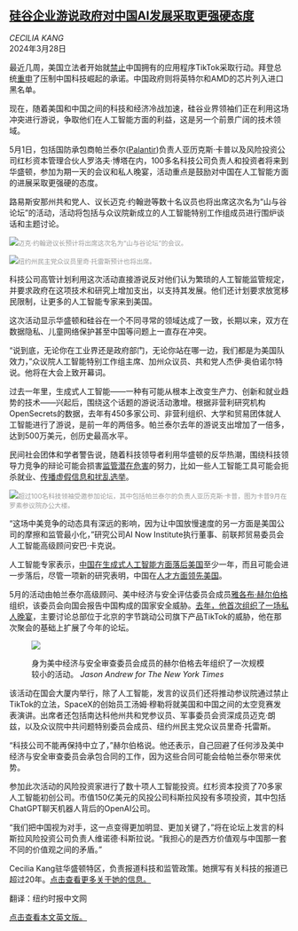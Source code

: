 <!--1711598822000-->
[硅谷企业游说政府对中国AI发展采取更强硬态度](https://cn.nytimes.com/technology/20240328/ai-lobby-china/)
------

<address>CECILIA KANG</address><time pudate="2024-03-28 11:41:06" datetime="2024-03-28 11:41:06">2024年3月28日</time><section><p>最近几周，美国立法者开始就<a href="https://cn.nytimes.com/usa/20240314/tiktok-ban-house-vote/">禁止</a>中国拥有的应用程序TikTok采取行动。拜登总统<a href="https://www.nytimes.com/2024/03/08/us/politics/state-of-the-union-transcript-biden.html">重申</a>了压制中国科技崛起的承诺。中国政府则将英特尔和AMD的芯片列入进口黑名单。</p><p>现在，随着美国和中国之间的科技和经济冷战加速，硅谷业界领袖们正在利用这场冲突进行游说，争取他们在人工智能方面的利益，这是另一个前景广阔的技术领域。</p><p>5月1日，包括国防承包商帕兰泰尔(<a href="https://www.nytimes.com/2020/08/26/technology/palantir-ipo.html">Palantir</a>)负责人亚历克斯·卡普以及风险投资公司红杉资本管理合伙人罗洛夫·博塔在内，100多名科技公司负责人和投资者将来到华盛顿，参加为期一天的会议和私人晚宴，活动重点是鼓励对中国在人工智能方面的进展采取更强硬的态度。</p><p>路易斯安那州共和党人、议长迈克·约翰逊等数十名议员也将出席这次名为“山与谷论坛”的活动，活动将包括与众议院新成立的人工智能特别工作组成员进行围炉谈话和主题讨论。</p><p><img src="https://images.weserv.nl/?url=static01.nyt.com/images/2024/03/25/multimedia/AI-LOBBY-Johnson-gflp/AI-LOBBY-Johnson-gflp-master1050.jpg"><small style="color: #999;">迈克·约翰逊议长预计将出席这次名为“山与谷论坛”的会议。</small></p><p><img src="https://images.weserv.nl/?url=static01.nyt.com/images/2024/03/25/multimedia/AI-LOBBY-TORRES-lpgq/AI-LOBBY-TORRES-lpgq-master1050.jpg"><small style="color: #999;">纽约州民主党众议员里奇·托雷斯预计也将出席。</small></p><p>科技公司高管计划利用这次活动直接游说反对他们认为繁琐的人工智能监管规定，并要求政府在这项技术和研究上增加支出，以支持其发展。他们还计划要求放宽移民限制，让更多的人工智能专家来到美国。</p><p>这次活动显示华盛顿和硅谷在一个不同寻常的领域达成了一致，长期以来，双方在数据隐私、儿童网络保护甚至中国等问题上一直存在冲突。</p><p>“说到底，无论你在工业界还是政府部门，无论你站在哪一边，我们都是为美国队效力，”众议院人工智能特别工作组主席、加州众议员、共和党人杰伊·奥伯诺尔特说。他将在大会上致开幕词。</p><p>过去一年里，生成式人工智能——一种有可能从根本上改变生产力、创新和就业趋势的技术——兴起后，围绕这个话题的游说活动激增。根据非营利研究机构OpenSecrets的数据，去年有450多家公司、非营利组织、大学和贸易团体就人工智能进行了游说，是前一年的两倍多。帕兰泰尔去年的游说支出增加了一倍多，达到500万美元，创历史最高水平。</p><p>民间社会团体和学者警告说，随着科技领导者利用华盛顿的反华热潮，围绕科技领导力竞争的辩论可能会损害<a href="https://cn.nytimes.com/world/20240111/election-disinformation-2024/">监管潜在危害</a>的努力，比如一些人工智能工具可能会扼杀就业、<a href="https://www.nytimes.com/2024/02/16/technology/ai-elections-defense.html">传播虚假信息和扰乱选举</a>。</p><p><img src="https://images.weserv.nl/?url=static01.nyt.com/images/2024/03/25/multimedia/AI-LOBBY-Karp-lbfg/AI-LOBBY-Karp-lbfg-master1050.jpg"><small style="color: #999;">超过100名科技领袖受邀参加论坛，其中包括帕兰泰尔的负责人亚历克斯·卡普，图为卡普9月在罗素参议院办公大楼。</small></p><p>“这场中美竞争的动态具有深远的影响，因为让中国放慢速度的另一方面是美国公司的摩擦和监管最小化，”研究公司AI Now Institute执行董事、前联邦贸易委员会人工智能高级顾问安巴·卡克说。</p><p>人工智能专家表示，<a href="https://cn.nytimes.com/technology/20240222/china-united-states-artificial-intelligence/">中国在生成式人工智能方面落后美国</a>至少一年，而且可能会进一步落后，尽管一项新的研究表明，中国在<a href="https://cn.nytimes.com/technology/20240322/in-one-key-ai-metric-china-pulls-ahead-of-the-us-talent/" title="Link: https://cn.nytimes.com/technology/20240322/in-one-key-ai-metric-china-pulls-ahead-of-the-us-talent/">人才方面领先美国</a>。</p><p>5月的活动由帕兰泰尔高级顾问、美中经济与安全评估委员会成员<a rel="noopener noreferrer" target="_blank" href="https://www.uscc.gov/commission-members/jacob-helberg">雅各布·赫尔伯格</a>组织，该委员会向国会报告中国构成的国家安全威胁。<a rel="noopener noreferrer" target="_blank" href="https://www.wsj.com/articles/silicon-valley-and-capitol-hill-build-an-anti-china-alliance-e508c75e">去年，他首次组织了一场私人晚宴</a>，主要讨论总部位于北京的字节跳动公司旗下产品TikTok的威胁，他在那次聚会的基础上扩展了今年的论坛。</p><p><figure><img src="https://images.weserv.nl/?url=static01.nyt.com/images/2024/03/25/multimedia/AI-LOBBY-Jacob-wqzg/AI-LOBBY-Jacob-wqzg-jumbo.jpg"></p><figcaption>身为美中经济与安全审查委员会成员的赫尔伯格去年组织了一次规模较小的活动。 <cite>Jason Andrew for The New York Times</cite></figcaption></figure><p>该活动在国会大厦内举行，除了人工智能，发言的议员们还将推动参议院通过禁止TikTok的立法，SpaceX的创始员工汤姆·穆勒将就美国和中国之间的太空竞赛发表演讲。出席者还包括南达科他州共和党参议员、军事委员会资深成员迈克·朗兹，以及众议院中共问题特别委员会成员、纽约州民主党众议员里奇·托雷斯。</p><p>“科技公司不能再保持中立了，”赫尔伯格说。他还表示，自己回避了任何涉及美中经济与安全审查委员会承包合同的工作，因为这些合同可能会给帕兰泰尔带来优势。</p><p>参加此次活动的风险投资家进行了数十项人工智能投资。红杉资本投资了70多家人工智能初创公司。市值150亿美元的风投公司科斯拉风投有多项投资，其中包括ChatGPT聊天机器人背后的OpenAI公司。</p><p>“我们把中国视为对手，这一点变得更加明显、更加关键了，”将在论坛上发言的科斯拉风险投资公司负责人维诺德·科斯拉说。“我担心的是西方价值观与中国那一套不同的价值观之间的矛盾。”</p></section><footer><p>Cecilia Kang驻华盛顿特区，负责报道科技和监管政策。她撰写有关科技的报道已超过20年。<a rel="nofollow" target="_blank" href="https://www.nytimes.com/by/cecilia-kang" title="Link: https://www.nytimes.com/by/cecilia-kang">点击查看更多关于她的信息。</a></p><p>翻译：纽约时报中文网</p><p><a href="https://www.nytimes.com/2024/03/27/technology/ai-lobby-china.html">点击查看本文英文版。</a></p></footer>
